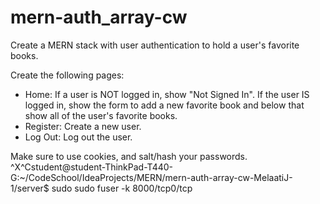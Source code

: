 # mern-auth_array-cw

Create a MERN stack with user authentication to hold a user's favorite books.

Create the following pages:

- Home: If a user is NOT logged in, show "Not Signed In". If the user IS logged in, show the form to add a new favorite book and below that show all of the user's favorite books.
- Register: Create a new user.
- Log Out: Log out the user.

Make sure to use cookies, and salt/hash your passwords.
^X^Cstudent@student-ThinkPad-T440-G:~/CodeSchool/IdeaProjects/MERN/mern-auth-array-cw-MelaatiJ-1/server$ sudo sudo fuser -k 8000/tcp0/tcp
